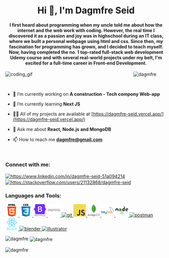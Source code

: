 <h1 line-height="1.5" align="center">Hi 👋, I'm Dagmfre Seid</h1>
<h4 align="center">I first heard about programming when my uncle told me about how the internet and the web
work with coding. However, the real time I discovered it as a passion and joy was in
highschool during an IT class, where we built a personal webpage using html and css. Since
then, my fascination for programming has grown, and I decided to teach myself. Now,
having completed the no. 1 top-rated full-stack web development Udemy course and with several real-world projects
under my belt, I'm excited for a full-time career in Front-end Development.</h4>
<img align="left" alt="coding_gif" width="400" src="[https://drive.google.com/file/d/1_tDTiCxaMJ2C2UjrKGpZ-af0HI4fHBRP/view?usp=drive_link](https://drive.google.com/u/0/drive-viewer/AKGpihbd2rRBV8_2CJYxsvBOyyK_o5wZ4MZZHtLw5b_uJ53Xs0SFXkkg-tGEjnmTY-dtikSBvimqhK4ulYeLrg_IRzDknWq3_wMUNA=s2560)">

<p align="left"> <img src="https://komarev.com/ghpvc/?username=dagmfre&label=Profile%20views&color=0e75b6&style=flat" alt="dagmfre" /> </p>

<p align="left"> <a href="https://twitter.com/" target="blank"><img src="https://img.shields.io/twitter/follow/?logo=twitter&style=for-the-badge" alt="" /></a> </p>

- 🔭 I’m currently working on **A construction - Tech compony Web-app**

- 🌱 I’m currently learning **Next JS**

- 👨‍💻 All of my projects are available at [https://dagmfre-seid.vercel.app/](https://dagmfre-seid.vercel.app/)

- 💬 Ask me about **React, Node.js and MongoDB**

- 📫 How to reach me **dagmfre@gmail.com**

  </br>

<h3 align="left">Connect with me:</h3>
<p align="left">
<a href="https://www.linkedin.com/in/dagmfre-seid-51a094214" target="blank"><img align="center" src="https://raw.githubusercontent.com/rahuldkjain/github-profile-readme-generator/master/src/images/icons/Social/linked-in-alt.svg" alt="https://www.linkedin.com/in/dagmfre-seid-51a094214" height="30" width="40" /></a>
<a href="https://stackoverflow.com/users/21132868/dagmfre-seid" target="blank"><img align="center" src="https://raw.githubusercontent.com/rahuldkjain/github-profile-readme-generator/master/src/images/icons/Social/stack-overflow.svg" alt="https://stackoverflow.com/users/21132868/dagmfre-seid" height="30" width="40" /></a>
</p>

<h3 align="left">Languages and Tools:</h3>
<p margin="0 1rem" align="left"> <a href="https://www.w3.org/html/" target="_blank" rel="noreferrer"> <img src="https://raw.githubusercontent.com/devicons/devicon/master/icons/html5/html5-original-wordmark.svg" alt="html5" width="40" height="40"/> </a> <a href="https://www.w3schools.com/css/" target="_blank" rel="noreferrer"> <img src="https://raw.githubusercontent.com/devicons/devicon/master/icons/css3/css3-original-wordmark.svg" alt="css3" width="40" height="40"/> </a> <a href="https://getbootstrap.com" target="_blank" rel="noreferrer"> <img src="https://raw.githubusercontent.com/devicons/devicon/master/icons/bootstrap/bootstrap-plain-wordmark.svg" alt="bootstrap" width="40" height="40"/> </a> <a href="https://expressjs.com" target="_blank" rel="noreferrer"> <img src="https://raw.githubusercontent.com/devicons/devicon/master/icons/express/express-original-wordmark.svg" alt="express" width="40" height="40"/> </a> <a href="https://git-scm.com/" target="_blank" rel="noreferrer"> <img src="https://www.vectorlogo.zone/logos/git-scm/git-scm-icon.svg" alt="git" width="40" height="40"/> </a>   <a href="https://developer.mozilla.org/en-US/docs/Web/JavaScript" target="_blank" rel="noreferrer"> <img src="https://raw.githubusercontent.com/devicons/devicon/master/icons/javascript/javascript-original.svg" alt="javascript" width="40" height="40"/> </a> <a href="https://www.mongodb.com/" target="_blank" rel="noreferrer"> <img src="https://raw.githubusercontent.com/devicons/devicon/master/icons/mongodb/mongodb-original-wordmark.svg" alt="mongodb" width="40" height="40"/> </a> <a href="https://www.mysql.com/" target="_blank" rel="noreferrer"> <img src="https://raw.githubusercontent.com/devicons/devicon/master/icons/mysql/mysql-original-wordmark.svg" alt="mysql" width="40" height="40"/> </a> <a href="https://nodejs.org" target="_blank" rel="noreferrer"> <img src="https://raw.githubusercontent.com/devicons/devicon/master/icons/nodejs/nodejs-original-wordmark.svg" alt="nodejs" width="40" height="40"/> </a> <a href="https://postman.com" target="_blank" rel="noreferrer"> <img src="https://www.vectorlogo.zone/logos/getpostman/getpostman-icon.svg" alt="postman" width="40" height="40"/> </a> <a href="https://reactjs.org/" target="_blank" rel="noreferrer"> <img src="https://raw.githubusercontent.com/devicons/devicon/master/icons/react/react-original-wordmark.svg" alt="react" width="40" height="40"/> </a> <a href="https://www.blender.org/" target="_blank" rel="noreferrer"> <img src="https://download.blender.org/branding/community/blender_community_badge_white.svg" alt="blender" width="40" height="40"/> </a> <a href="https://www.adobe.com/in/products/illustrator.html" target="_blank" rel="noreferrer"> <img src="https://www.vectorlogo.zone/logos/adobe_illustrator/adobe_illustrator-icon.svg" alt="illustrator" width="40" height="40"/> </a> </p>

<p><img align="left" src="https://github-readme-stats.vercel.app/api/top-langs?username=dagmfre&show_icons=true&locale=en&layout=compact" alt="dagmfre" /></p>

<p>&nbsp;<img align="center" src="https://github-readme-stats.vercel.app/api?username=dagmfre&show_icons=true&locale=en" alt="dagmfre" /></p>

<p><img align="center" src="https://github-readme-streak-stats.herokuapp.com/?user=dagmfre&" alt="dagmfre" /></p>
